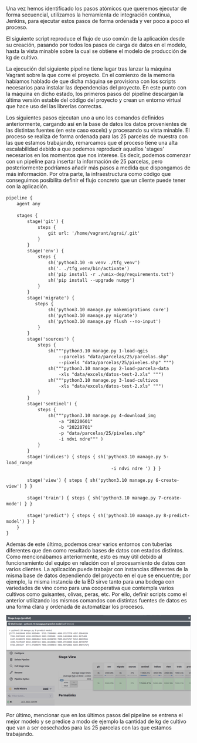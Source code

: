 Una vez hemos identificado los pasos atómicos que queremos ejecutar de forma secuencial, utilizamos la herramienta de integración continua, Jenkins, para ejecutar estos pasos de forma ordenada y ver poco a poco el proceso. 

El siguiente script reproduce el flujo de uso común de la aplicación desde su creación, pasando por todos los pasos de carga de datos en el modelo, hasta la vista minable sobre la cual se obtiene el modelo de producción de kg de cultivo. 

La ejecución del siguiente pipeline tiene lugar tras lanzar la máquina Vagrant sobre la que corre el proyecto. En el comienzo de la memoria habíamos hablado de que dicha máquina se provisiona con los scripts necesarios para instalar las dependencias del proyecto. En este punto con la máquina en dicho estado, los primeros pasos del pipeline descargan la última versión estable del código del proyecto y crean un entorno virtual que hace uso del las librerías correctas. 

Los siguientes pasos ejecutan uno a uno los comandos definidos anteriormente, cargando así en la base de datos los datos provenientes de las distintas fuentes (en este caso excels) y procesando su vista minable. El proceso se realiza de forma ordenada para las 25 parcelas de muestra con las que estamos trabajando, remarcamos que el proceso tiene una alta escalabilidad debido a que podemos reproducir aquellos 'stages' necesarios en los momentos que nos interese. Es decir, podemos comenzar con un pipeline para insertar la información de 25 parcelas, pero posteriormente podríamos añadir más pasos a medida que dispongamos de más información. Por otra parte, la infraestructura como código que conseguimos posibilita definir el flujo concreto que un cliente puede tener con la aplicación. 

```jenkins
pipeline {
    agent any

    stages {
        stage('git') {
            steps {
                git url: '/home/vagrant/agrai/.git'
            }
        }
        stage('env') {
            steps {
                sh('python3.10 -m venv ./tfg_venv')
                sh('. ./tfg_venv/bin/activate')
                sh('pip install -r ./unix-dep/requirements.txt')
                sh('pip install --upgrade numpy')
            }
        }
        stage('migrate') {
           steps {
                sh('python3.10 manage.py makemigrations core')
                sh('python3.10 manage.py migrate')
                sh('python3.10 manage.py flush --no-input')
            }
       	}    
        stage('sources') {
            steps {
                sh("""python3.10 manage.py 1-load-qgis 
	                --parcelas "data/parcelas/25/parcelas.shp" 
	                --pixels "data/parcelas/25/pixeles.shp" """)
                sh("""python3.10 manage.py 2-load-parcela-data 
					-xls "data/excels/datos-test-2.xls" """)
                sh("""python3.10 manage.py 3-load-cultivos 
	                -xls "data/excels/datos-test-2.xls" """)
            }
        }
        stage('sentinel') {
            steps {
                sh("""python3.10 manage.py 4-download_img 
	                -a "20220601" 
	                -b "20220701" 
	                -p "data/parcelas/25/pixeles.shp" 
	                -i ndvi ndre""" )
            }
        }
        stage('indices') { steps { sh('python3.10 manage.py 5-load_range 
									    -i ndvi ndre ') } }
        
        stage('view') { steps { sh('python3.10 manage.py 6-create-view') } }
        
        stage('train') { steps { sh('python3.10 manage.py 7-create-mode') } }
        
        stage('predict') { steps { sh('python3.10 manage.py 8-predict-model') } }
    }
}
```

Además de este último, podemos crear varios entornos con tuberías diferentes que den como resultado bases de datos con estados distintos. Como mencionábamos anteriormente, esto es muy útil debido al funcionamiento del equipo en relación con el procesamiento de datos con varios clientes. La aplicación puede trabajar con instancias diferentes de la misma base de datos dependiendo del proyecto en el que se encuentre; por ejemplo, la misma instancia de la BD sirve tanto para una bodega con variedades de vino como para una cooperativa que contempla varios cultivos como guisantes, olivas, peras, etc. Por ello, definir scripts como el anterior utilizando los mismos comandos con distintas fuentes de datos es una forma clara y ordenada de automatizar los procesos.

![Ejecución del pipeline implementado desde la herramienta de integración continua Jenkins](figures/pipeline.png)

Por último, mencionar que en los últimos pasos del pipeline se entrena el mejor modelo y se predice a modo de ejemplo la cantidad de kg de cultivo que van a ser cosechados para las 25 parcelas con las que estamos trabajando.
